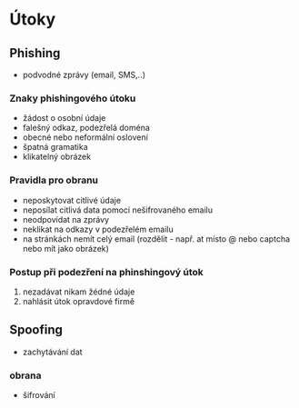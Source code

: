 # Útoky

## Phishing

- podvodné zprávy (email, SMS,..)

### Znaky phishingového útoku

- žádost o osobní údaje
- falešný odkaz, podezřelá doména
- obecné nebo neformální oslovení
- špatná gramatika
- klikatelný obrázek

### Pravidla pro obranu

- neposkytovat citlivé údaje
- neposílat citlivá data pomocí nešifrovaného emailu
- neodpovídat na zprávy
- neklikat na odkazy v podezřelém emailu
- na stránkách nemít celý email (rozdělit - např. at místo @ nebo captcha nebo mít jako obrázek)

### Postup při podezření na phinshingový útok

1. nezadávat nikam žédné údaje
2. nahlásit útok opravdové firmě

## Spoofing

- zachytávání dat

### obrana

- šifrování
